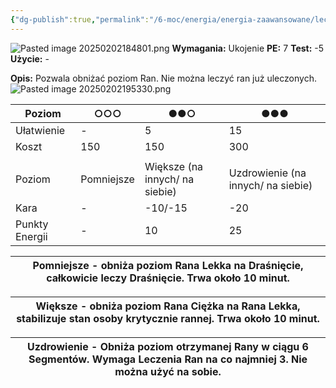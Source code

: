 ```yaml
---
{"dg-publish":true,"permalink":"/6-moc/energia/energia-zaawansowane/leczenie-ran/","dgPassFrontmatter":true}
---
```


![Pasted image 20250202184801.png](/img/user/6%20Obrazy/Pasted%20image%2020250202184801.png)
**Wymagania:** Ukojenie
**PE:** 7
**Test:** -5
**Użycie:** -

**Opis:** Pozwala obniżać poziom Ran. Nie można leczyć ran już uleczonych.
![Pasted image 20250202195330.png](/img/user/6%20Obrazy/Pasted%20image%2020250202195330.png)

| Poziom         | ○○○        | ●●○                            | ●●●                                |
| -------------- | ---------- | ------------------------------ | ---------------------------------- |
| Ułatwienie     | -          | 5                              | 15                                 |
| Koszt          | 150        | 150                            | 300                                |
|                |            |                                |                                    |
| Poziom         | Pomniejsze | Większe (na innych/ na siebie) | Uzdrowienie (na innych/ na siebie) |
| Kara           | -          | -10/-15                        | -20                                |
| Punkty Energii | -          | 10                             | 25                                 |

| **Pomniejsze** - obniża poziom Rana Lekka na Draśnięcie, całkowicie leczy Draśnięcie. Trwa około 10 minut. |
| ---------------------------------------------------------------------------------------------------------- |

| **Większe** - obniża poziom Rana Ciężka na Rana Lekka, stabilizuje stan osoby krytycznie rannej. Trwa około 10 minut. |
| --------------------------------------------------------------------------------------------------------------------- |

| **Uzdrowienie** - Obniża poziom otrzymanej Rany w ciągu 6 Segmentów. Wymaga Leczenia Ran na co najmniej 3. Nie można użyć na sobie. |
| ----------------------------------------------------------------------------------------------------------------------------------- |
